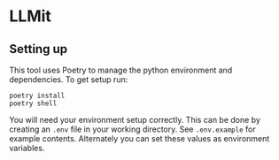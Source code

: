 # LLMit

## Setting up

This tool uses Poetry to manage the python environment and dependencies. To get setup run:

```
poetry install
poetry shell
```

You will need your environment setup correctly. This can be done by creating
an `.env` file in your working directory. See `.env.example` for example
contents. Alternately you can set these values as environment variables.
